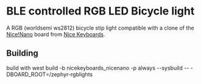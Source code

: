 
# BLE controlled RGB LED Bicycle light
A RGB (worldsemi ws2812) bicycle stip light compatible with a clone of the [Nice!Nano](https://nicekeyboards.com/nice-nano) board from [Nice Keyboards](https://nicekeyboards.com/).

## Building
build with west build -b nicekeyboards_nicenano -p always --sysbuild -- -DBOARD_ROOT=<absolute proj dir>/zephyr-rgblights
